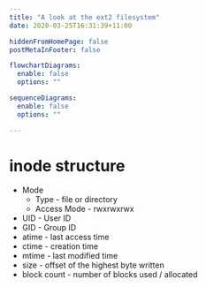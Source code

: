 ```yaml
---
title: "A look at the ext2 filesystem"
date: 2020-03-25T16:31:39+11:00

hiddenFromHomePage: false
postMetaInFooter: false

flowchartDiagrams:
  enable: false
  options: ""

sequenceDiagrams: 
  enable: false
  options: ""

---
```


# inode structure

* Mode
  * Type - file or directory
  * Access Mode - rwxrwxrwx
* UID - User ID
* GID - Group ID
* atime - last access time
* ctime - creation time
* mtime - last modified time
* size - offset of the highest byte written
* block count - number of blocks used / allocated
